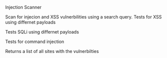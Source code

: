 Injection Scanner

Scan for injecion and XSS vulnerbilities using a search query.
Tests for XSS using differnet payloads

Tests SQLi using differnet payloads

Tests for command injection


Returns a list of all sites with the vulnerbilties 
